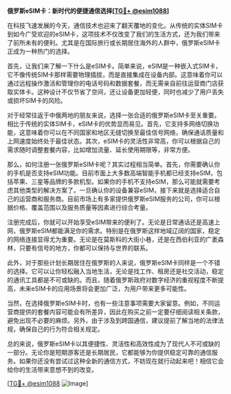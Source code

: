 **俄罗斯eSIM卡：新时代的便捷通信选择[[TG💪+ @esim1088](https://t.me/s/esim1088)]**

在科技飞速发展的今天，通信技术也迎来了翻天覆地的变化。从传统的实体SIM卡到如今广受欢迎的eSIM卡，这项技术不仅改变了我们的生活方式，还为我们带来了前所未有的便利。尤其是在国际旅行或长期居住海外的人群中，俄罗斯eSIM卡正成为一种热门的选择。

首先，让我们来了解一下什么是eSIM卡。简单来说，eSIM是一种嵌入式SIM卡，它不像传统SIM卡那样需要物理插拔，而是直接集成在设备内部。这意味着你可以通过远程操作激活和管理你的电话号码和数据套餐，而无需亲自前往运营商门店获取实体卡。这种设计不仅节省了空间，还让设备更加轻便，同时也减少了用户丢失或损坏SIM卡的风险。

对于经常往返于中俄两地的朋友来说，选择一张合适的俄罗斯eSIM卡至关重要。相比于传统的实体SIM卡，eSIM卡的优势显而易见。首先，它支持多网络切换功能，这意味着你可以在不同国家和地区无缝切换至最佳信号网络，确保通话质量和上网速度始终处于最佳状态。其次，eSIM卡的灵活性非常高，你可以根据自己的需求随时调整套餐内容，比如增加流量、延长使用期限等，非常方便。

那么，如何注册一张俄罗斯eSIM卡呢？其实过程相当简单。首先，你需要确认你的手机是否支持eSIM功能。目前市面上大多数高端智能手机都已经支持eSIM，包括苹果、三星等品牌的多款机型。如果你的手机不支持eSIM，那么可能就需要考虑其他类型的解决方案了。一旦确认你的设备兼容eSIM，接下来就是选择适合自己的运营商和服务商。目前市场上有多家提供俄罗斯eSIM服务的公司，你可以根据价格、覆盖范围以及服务质量等因素进行综合考量。

注册完成后，你就可以开始享受eSIM带来的便利了。无论是日常通话还是高速上网，俄罗斯eSIM都能满足你的需求。特别是在俄罗斯这样地域辽阔的国家，稳定的网络连接显得尤为重要。无论是在莫斯科的大街小巷，还是在西伯利亚的广袤森林，只要有信号的地方，你都可以保持与世界的联系。

此外，对于那些计划长期居住在俄罗斯的人来说，俄罗斯eSIM卡同样是一个不错的选择。它可以让你轻松融入当地生活，无论是找工作、租房还是社交活动，稳定的通讯工具都是不可或缺的。而且，随着俄罗斯政府对数字经济的重视程度不断提高，未来eSIM卡的应用场景将会更加广泛，为用户带来更多可能性。

当然，在选择俄罗斯eSIM卡时，也有一些注意事项需要大家留意。例如，不同运营商提供的套餐内容可能会有所差异，因此在购买之前一定要仔细阅读相关条款，避免出现不必要的麻烦。另外，由于涉及到跨国通信，建议提前了解当地的法律法规，确保自己的行为符合相关规定。

总的来说，俄罗斯eSIM卡以其便捷性、灵活性和高效性成为了现代人不可或缺的一部分。无论你是短期游客还是长期居民，它都能够为你提供稳定可靠的通信服务。如果你还没有尝试过这种全新的通信方式，不妨现在就行动起来吧！相信它会给你的生活带来意想不到的改变。

[[TG💪+ @esim1088](https://t.me/s/esim1088) ![Image](https://i.postimg.cc/4NQfJmqS/Snipaste-2025-05-13-00-14-12.png)]
